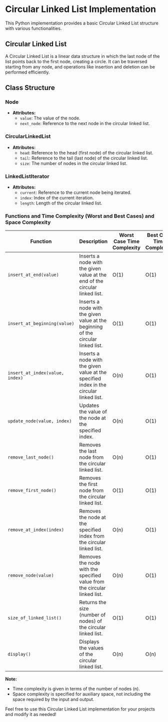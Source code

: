 # Circular Linked List Implementation

This Python implementation provides a basic Circular Linked List structure with various functionalities.

## Circular Linked List

A Circular Linked List is a linear data structure in which the last node of the list points back to the first node, creating a circle. It can be traversed starting from any node, and operations like insertion and deletion can be performed efficiently.

## Class Structure

### Node
- **Attributes:**
  - `value`: The value of the node.
  - `next_node`: Reference to the next node in the circular linked list.

### CircularLinkedList
- **Attributes:**
  - `head`: Reference to the head (first node) of the circular linked list.
  - `tail`: Reference to the tail (last node) of the circular linked list.
  - `size`: The number of nodes in the circular linked list.

### LinkedListIterator
- **Attributes:**
  - `current`: Reference to the current node being iterated.
  - `index`: Index of the current iteration.
  - `length`: Length of the circular linked list.

### Functions and Time Complexity (Worst and Best Cases) and Space Complexity

| Function                            | Description                                   | Worst Case Time Complexity | Best Case Time Complexity | Space Complexity (Auxiliary) |
|-------------------------------------|-----------------------------------------------|----------------------------|---------------------------|-------------------------------|
| `insert_at_end(value)`              | Inserts a node with the given value at the end of the circular linked list. | O(1)                   | O(1)                      | O(1)                          |
| `insert_at_beginning(value)`        | Inserts a node with the given value at the beginning of the circular linked list. | O(1)                   | O(1)                      | O(1)                          |
| `insert_at_index(value, index)`     | Inserts a node with the given value at the specified index in the circular linked list. | O(n)             | O(1)                      | O(1)                          |
| `update_node(value, index)`         | Updates the value of the node at the specified index. | O(n)                     | O(1)                      | O(1)                          |
| `remove_last_node()`                | Removes the last node from the circular linked list. | O(n)                      | O(1)                      | O(1)                          |
| `remove_first_node()`               | Removes the first node from the circular linked list. | O(1)                     | O(1)                      | O(1)                          |
| `remove_at_index(index)`            | Removes the node at the specified index from the circular linked list. | O(n)                | O(1)                      | O(1)                          |
| `remove_node(value)`                | Removes the node with the specified value from the circular linked list. | O(n)                | O(1)                      | O(1)                          |
| `size_of_linked_list()`             | Returns the size (number of nodes) of the circular linked list. | O(1)               | O(1)                      | O(1)                          |
| `display()`                         | Displays the values of the circular linked list. | O(n)                      | O(n)                      | O(1)                          |

**Note:**
- Time complexity is given in terms of the number of nodes (n).
- Space complexity is specified for auxiliary space, not including the space required by the input and output.

Feel free to use this Circular Linked List implementation for your projects and modify it as needed!
